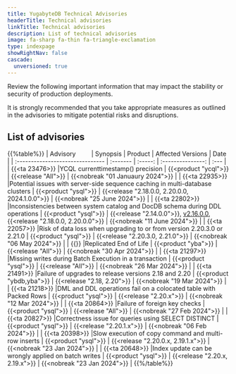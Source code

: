 ```yaml
---
title: YugabyteDB Technical Advisories
headerTitle: Technical advisories
linkTitle: Technical advisories
description: List of technical advisories
image: fa-sharp fa-thin fa-triangle-exclamation
type: indexpage
showRightNav: false
cascade:
  unversioned: true
---
```


Review the following important information that may impact the stability or security of production deployments.

It is strongly recommended that you take appropriate measures as outlined in the advisories to mitigate potential risks and disruptions.

## List of advisories

{{%table%}}
| Advisory&nbsp;&nbsp;&nbsp;&nbsp;&nbsp;&nbsp;&nbsp;&nbsp; | Synopsis | Product | Affected Versions | Date |
| :------------------------------- | :------- | :-----: | :---------------: | :--- |
| {{<ta 23476>}}
|YCQL currenttimestamp() precision
| {{<product "ycql">}}
| {{<release "All">}}
| {{<nobreak "01 Januaury 2024">}}
|
| {{<ta 22935>}}
|Potential issues with server-side sequence caching in multi-database clusters
| {{<product "ysql">}}
| {{<release "2.18.0.0, 2.20.0.0, 2024.1.0.0">}}
| {{<nobreak "25 June 2024">}}
|
| {{<ta 22802>}}
|Inconsistencies between system catalog and DocDB schema during DDL operations
| {{<product "ysql">}}
| {{<release "2.14.0.0">}}, [v2.16.0.0](/preview/releases/ybdb-releases/end-of-life/v2.16/#v2.16.0.0), {{<release "2.18.0.0, 2.20.0.0">}}
| {{<nobreak "11 June 2024">}}
|
| {{<ta 22057>}}
|Risk of data loss when upgrading to or from version 2.20.3.0 or 2.21.0
| {{<product "ysql">}}
| {{<release "2.20.3.0, 2.21.0">}}
| {{<nobreak "06 May 2024">}}
|
| {{<ta REOL-24>}}
|Replicated End of Life
| {{<product "yba">}}
| {{<release "All">}}
| {{<nobreak "30 Apr 2024">}}
|
| {{<ta 21297>}}
|Missing writes during Batch Execution in a transaction
| {{<product "ysql">}}
| {{<release "All">}}
| {{<nobreak "26 Mar 2024">}}
|
| {{<ta 21491>}}
|Failure of upgrades to release versions 2.18 and 2.20
| {{<product "ybdb,yba">}}
| {{<release "2.18, 2.20">}}
| {{<nobreak "19 Mar 2024">}}
|
| {{<ta 21218>}}
|DML and DDL operations fail on a colocated table with Packed Rows
| {{<product "ysql">}}
| {{<release "2.20.x">}}
| {{<nobreak "12 Mar 2024">}}
|
| {{<ta 20864>}}
|Failure of foreign key checks
| {{<product "ysql">}}
| {{<release "All">}}
| {{<nobreak "27 Feb 2024">}}
|
| {{<ta 20827>}}
|Correctness issue for queries using SELECT DISTINCT
| {{<product "ysql">}}
| {{<release "2.20.1.x">}}
| {{<nobreak "06 Feb 2024">}}
|
| {{<ta 20398>}}
|Slow execution of copy command and multi-row inserts
| {{<product "ysql">}}
| {{<release "2.20.0.x, 2.19.1.x">}}
| {{<nobreak "23 Jan 2024">}}
|
| {{<ta 20648>}}
|Index update can be wrongly applied on batch writes
| {{<product "ysql">}}
| {{<release "2.20.x, 2.19.x">}}
| {{<nobreak "23 Jan 2024">}}
|
{{%/table%}}

